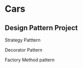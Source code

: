 # Cars
## Design Pattern Project

<p>Strategy Patttern</p>
<p>Decorator Pattern</p>
<p>Factory Method pattern</p> 

